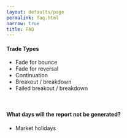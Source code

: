 ```yaml
---
layout: defaults/page
permalink: faq.html
narrow: true
title: FAQ
---
```


#### Trade Types
  * Fade for bounce
  * Fade for reversal
  * Continuation
  * Breakout / breakdown
  * Failed breakout / breakdown

<br/>

#### What days will the report not be generated?
  * Market holidays